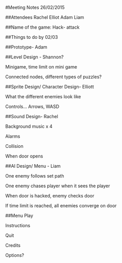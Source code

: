 #Meeting Notes 26/02/2015

##Attendees
Rachel
Elliot
Adam
Liam

##Name of the game: Hack- attack

##Things to do by 02/03

##Prototype- Adam

##Level Design - Shannon?

Minigame, time limit on mini game

Connected nodes, different types of puzzles?

##Sprite Design/ Character Design- Elliott

What the different enemies look like

Controls... Arrows, WASD

##Sound Design- Rachel

Background music x 4

Alarms

Collision

When door opens

##AI Design/ Menu - Liam

One enemy follows set path

One enemy chases player when it sees the player

When door is hacked, enemy checks door

If time limit is reached, all enemies converge on door


##Menu
Play

Instructions

Quit

Credits

Options?



